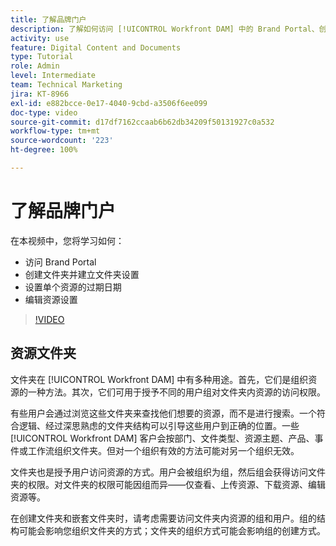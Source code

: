 ```yaml
---
title: 了解品牌门户
description: 了解如何访问 [!UICONTROL Workfront DAM] 中的 Brand Portal、创建文件夹、设置单个资源的过期日期以及编辑资源设置。
activity: use
feature: Digital Content and Documents
type: Tutorial
role: Admin
level: Intermediate
team: Technical Marketing
jira: KT-8966
exl-id: e882bcce-0e17-4040-9cbd-a3506f6ee099
doc-type: video
source-git-commit: d17df7162ccaab6b62db34209f50131927c0a532
workflow-type: tm+mt
source-wordcount: '223'
ht-degree: 100%

---
```


# 了解品牌门户

在本视频中，您将学习如何：

* 访问 Brand Portal
* 创建文件夹并建立文件夹设置
* 设置单个资源的过期日期
* 编辑资源设置

>[!VIDEO](https://video.tv.adobe.com/v/335229/?quality=12&learn=on&enablevpops)

## 资源文件夹

文件夹在 [!UICONTROL Workfront DAM] 中有多种用途。首先，它们是组织资源的一种方法。其次，它们可用于授予不同的用户组对文件夹内资源的访问权限。

有些用户会通过浏览这些文件夹来查找他们想要的资源，而不是进行搜索。一个符合逻辑、经过深思熟虑的文件夹结构可以引导这些用户到正确的位置。一些 [!UICONTROL Workfront DAM] 客户会按部门、文件类型、资源主题、产品、事件或工作流组织文件夹。但对一个组织有效的方法可能对另一个组织无效。

文件夹也是授予用户访问资源的方式。用户会被组织为组，然后组会获得访问文件夹的权限。对文件夹的权限可能因组而异——仅查看、上传资源、下载资源、编辑资源等。

在创建文件夹和嵌套文件夹时，请考虑需要访问文件夹内资源的组和用户。组的结构可能会影响您组织文件夹的方式；文件夹的组织方式可能会影响组的创建方式。

